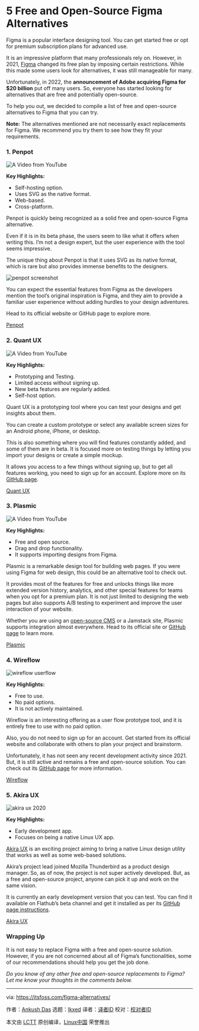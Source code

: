 [#]: subject: "5 Free and Open-Source Figma Alternatives"
[#]: via: "https://itsfoss.com/figma-alternatives/"
[#]: author: "Ankush Das https://itsfoss.com/author/ankush/"
[#]: collector: "lkxed"
[#]: translator: " "
[#]: reviewer: " "
[#]: publisher: " "
[#]: url: " "

5 Free and Open-Source Figma Alternatives
======
Figma is a popular interface designing tool. You can get started free or opt for premium subscription plans for advanced use.

It is an impressive platform that many professionals rely on. However, in 2021, [Figma][1] changed its free plan by imposing certain restrictions. While this made some users look for alternatives, it was still manageable for many.

Unfortunately, in 2022, the **announcement of Adobe acquiring Figma for $20 billion** put off many users. So, everyone has started looking for alternatives that are free and potentially open-source.

To help you out, we decided to compile a list of free and open-source alternatives to Figma that you can try.

**Note:** The alternatives mentioned are not necessarily exact replacements for Figma. We recommend you try them to see how they fit your requirements.

### 1. Penpot

![A Video from YouTube][2]

**Key Highlights:**

* Self-hosting option.
* Uses SVG as the native format.
* Web-based.
* Cross-platform.

Penpot is quickly being recognized as a solid free and open-source Figma alternative.

Even if it is in its beta phase, the users seem to like what it offers when writing this. I’m not a design expert, but the user experience with the tool seems impressive.

The unique thing about Penpot is that it uses SVG as its native format, which is rare but also provides immense benefits to the designers.

![penpot screenshot][3]

You can expect the essential features from Figma as the developers mention the tool’s original inspiration is Figma, and they aim to provide a familiar user experience without adding hurdles to your design adventures.

Head to its official website or GitHub page to explore more.

[Penpot][4]

### 2. Quant UX

![A Video from YouTube][5]

**Key Highlights:**

* Prototyping and Testing.
* Limited access without signing up.
* New beta features are regularly added.
* Self-host option.

Quant UX is a prototyping tool where you can test your designs and get insights about them.

You can create a custom prototype or select any available screen sizes for an Android phone, iPhone, or desktop.

This is also something where you will find features constantly added, and some of them are in beta. It is focused more on testing things by letting you import your designs or create a simple mockup.

It allows you access to a few things without signing up, but to get all features working, you need to sign up for an account. Explore more on its [GitHub page][6].

[Quant UX][7]

### 3. Plasmic

![A Video from YouTube][8]

**Key Highlights:**

* Free and open source.
* Drag and drop functionality.
* It supports importing designs from Figma.

Plasmic is a remarkable design tool for building web pages. If you were using Figma for web design, this could be an alternative tool to check out.

It provides most of the features for free and unlocks things like more extended version history, analytics, and other special features for teams when you opt for a premium plan. It is not just limited to designing the web pages but also supports A/B testing to experiment and improve the user interaction of your website.

Whether you are using an [open-source CMS][9] or a Jamstack site, Plasmic supports integration almost everywhere. Head to its official site or [GitHub page][10] to learn more.

[Plasmic][11]

### 4. Wireflow

![wireflow userflow][12]

**Key Highlights:**

* Free to use.
* No paid options.
* It is not actively maintained.

Wireflow is an interesting offering as a user flow prototype tool, and it is entirely free to use with no paid option.

Also, you do not need to sign up for an account. Get started from its official website and collaborate with others to plan your project and brainstorm.

Unfortunately, it has not seen any recent development activity since 2021. But, it is still active and remains a free and open-source solution. You can check out its [GitHub page][13] for more information.

[Wireflow][14]

### 5. Akira UX

![akira ux 2020][15]

**Key Highlights:**

* Early development app.
* Focuses on being a native Linux UX app.

[Akira UX][16] is an exciting project aiming to bring a native Linux design utility that works as well as some web-based solutions.

Akira’s project lead joined Mozilla Thunderbird as a product design manager. So, as of now, the project is not super actively developed. But, as a free and open-source project, anyone can pick it up and work on the same vision.

It is currently an early development version that you can test. You can find it available on Flathub’s beta channel and get it installed as per its [GitHub page instructions][17].

[Akira UX][18]

### Wrapping Up

It is not easy to replace Figma with a free and open-source solution. However, if you are not concerned about all of Figma’s functionalities, some of our recommendations should help you get the job done.

*Do you know of any other free and open-source replacements to Figma? Let me know your thoughts in the comments below.*

--------------------------------------------------------------------------------

via: https://itsfoss.com/figma-alternatives/

作者：[Ankush Das][a]
选题：[lkxed][b]
译者：[译者ID](https://github.com/译者ID)
校对：[校对者ID](https://github.com/校对者ID)

本文由 [LCTT](https://github.com/LCTT/TranslateProject) 原创编译，[Linux中国](https://linux.cn/) 荣誉推出

[a]: https://itsfoss.com/author/ankush/
[b]: https://github.com/lkxed
[1]: https://www.figma.com/
[2]: https://youtu.be/JozESuPcVpg
[3]: https://itsfoss.com/wp-content/uploads/2022/09/penpot-screenshot.jpg
[4]: https://penpot.app/
[5]: https://youtu.be/eGDTAJlB-uI
[6]: https://github.com/KlausSchaefers/quant-ux
[7]: https://quant-ux.com/
[8]: https://youtu.be/sXXpe5jjnRs
[9]: https://itsfoss.com/open-source-cms/
[10]: https://github.com/plasmicapp/plasmic
[11]: https://www.plasmic.app/
[12]: https://itsfoss.com/wp-content/uploads/2022/09/wireflow-userflow-800x570.jpg
[13]: https://github.com/vanila-io/wireflow
[14]: https://wireflow.co/
[15]: https://itsfoss.com/wp-content/uploads/2022/09/akira-ux-2020.png
[16]: https://itsfoss.com/akira-design-tool/
[17]: https://github.com/akiraux/Akira
[18]: https://github.com/akiraux/Akira
